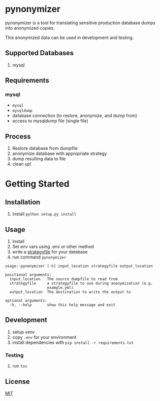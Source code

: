 # pynonymizer

pynonymizer is a tool for translating sensitive production database dumps into anonymized copies.

This anonymized data can be used in development and testing.
## Supported Databases
1. mysql

## Requirements
### mysql
* `mysql`
* `mysqldump`
* database connection (to restore, anonymize, and dump from)
* access to mysqldump file (single file)

## Process
1. Restore database from dumpfile
1. anonymize database with appropriate strategy
1. dump resulting data to file
1. clean up!

# Getting Started

## Installation
1. Install `python setup.py install`

## Usage
1. Install
1. Set env vars using .env or other method
1. write a [strategyfile](/doc/strategyfiles.md) for your database
1. run command `pynonymizer`
```
usage: pynonymizer [-h] input_location strategyfile output_location

positional arguments:
  input_location   The source dumpfile to read from
  strategyfile     a strategyfile to use during anonymization (e.g.
                   example.yml)
  output_location  The destination to write the output to

optional arguments:
  -h, --help       show this help message and exit
```


## Development
1. setup venv
1. copy `.env` for your environment
2. install dependencies with `pip install -r requirements.txt`

### Testing
1. run `tox`


## License

[MIT](LICENSE)
